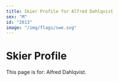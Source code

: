 ```yaml
---
title: Skier Profile for Alfred Dahlqvist
sex: "M"
id: "2613"
image: "/img/flags/swe.svg" 
---
```


# Skier Profile

This page is for: Alfred Dahlqvist.
    